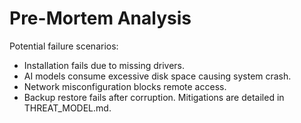 # Pre-Mortem Analysis

Potential failure scenarios:
- Installation fails due to missing drivers.
- AI models consume excessive disk space causing system crash.
- Network misconfiguration blocks remote access.
- Backup restore fails after corruption.
Mitigations are detailed in THREAT_MODEL.md.
